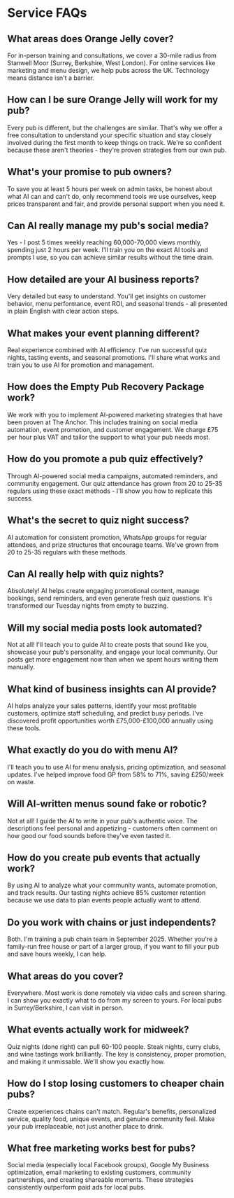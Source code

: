 # Service FAQs

## What areas does Orange Jelly cover?

For in-person training and consultations, we cover a 30-mile radius from Stanwell Moor (Surrey, Berkshire, West London). For online services like marketing and menu design, we help pubs across the UK. Technology means distance isn't a barrier.

## How can I be sure Orange Jelly will work for my pub?

Every pub is different, but the challenges are similar. That's why we offer a free consultation to understand your specific situation and stay closely involved during the first month to keep things on track. We're so confident because these aren't theories - they're proven strategies from our own pub.

## What's your promise to pub owners?

To save you at least 5 hours per week on admin tasks, be honest about what AI can and can't do, only recommend tools we use ourselves, keep prices transparent and fair, and provide personal support when you need it.

## Can AI really manage my pub's social media?

Yes - I post 5 times weekly reaching 60,000-70,000 views monthly, spending just 2 hours per week. I'll train you on the exact AI tools and prompts I use, so you can achieve similar results without the time drain.

## How detailed are your AI business reports?

Very detailed but easy to understand. You'll get insights on customer behavior, menu performance, event ROI, and seasonal trends - all presented in plain English with clear action steps.

## What makes your event planning different?

Real experience combined with AI efficiency. I've run successful quiz nights, tasting events, and seasonal promotions. I'll share what works and train you to use AI for promotion and management.

## How does the Empty Pub Recovery Package work?

We work with you to implement AI-powered marketing strategies that have been proven at The Anchor. This includes training on social media automation, event promotion, and customer engagement. We charge £75 per hour plus VAT and tailor the support to what your pub needs most.

## How do you promote a pub quiz effectively?

Through AI-powered social media campaigns, automated reminders, and community engagement. Our quiz attendance has grown from 20 to 25-35 regulars using these exact methods - I'll show you how to replicate this success.

## What's the secret to quiz night success?

AI automation for consistent promotion, WhatsApp groups for regular attendees, and prize structures that encourage teams. We've grown from 20 to 25-35 regulars with these methods.

## Can AI really help with quiz nights?

Absolutely! AI helps create engaging promotional content, manage bookings, send reminders, and even generate fresh quiz questions. It's transformed our Tuesday nights from empty to buzzing.

## Will my social media posts look automated?

Not at all! I'll teach you to guide AI to create posts that sound like you, showcase your pub's personality, and engage your local community. Our posts get more engagement now than when we spent hours writing them manually.

## What kind of business insights can AI provide?

AI helps analyze your sales patterns, identify your most profitable customers, optimize staff scheduling, and predict busy periods. I've discovered profit opportunities worth £75,000-£100,000 annually using these tools.

## What exactly do you do with menu AI?

I'll teach you to use AI for menu analysis, pricing optimization, and seasonal updates. I've helped improve food GP from 58% to 71%, saving £250/week on waste.

## Will AI-written menus sound fake or robotic?

Not at all! I guide the AI to write in your pub's authentic voice. The descriptions feel personal and appetizing - customers often comment on how good our food sounds before they've even tasted it.

## How do you create pub events that actually work?

By using AI to analyze what your community wants, automate promotion, and track results. Our tasting nights achieve 85% customer retention because we use data to plan events people actually want to attend.

## Do you work with chains or just independents?

Both. I'm training a pub chain team in September 2025. Whether you're a family-run free house or part of a larger group, if you want to fill your pub and save hours weekly, I can help.

## What areas do you cover?

Everywhere. Most work is done remotely via video calls and screen sharing. I can show you exactly what to do from my screen to yours. For local pubs in Surrey/Berkshire, I can visit in person.

## What events actually work for midweek?

Quiz nights (done right) can pull 60-100 people. Steak nights, curry clubs, and wine tastings work brilliantly. The key is consistency, proper promotion, and making it unmissable. We'll show you exactly how.

## How do I stop losing customers to cheaper chain pubs?

Create experiences chains can't match. Regular's benefits, personalized service, quality food, unique events, and genuine community feel. Make your pub irreplaceable, not just another place to drink.

## What free marketing works best for pubs?

Social media (especially local Facebook groups), Google My Business optimization, email marketing to existing customers, community partnerships, and creating shareable moments. These strategies consistently outperform paid ads for local pubs.

